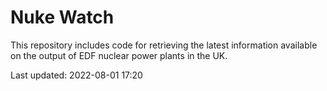 # Nuke Watch

This repository includes code for retrieving the latest information available on the output of EDF nuclear power plants in the UK.

Last updated: 2022-08-01 17:20